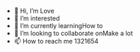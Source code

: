 - 👋 Hi, I’m Love 
- 👀 I’m interested 
- 🌱 I’m currently learningHow to 
- 💞️ I’m looking to collaborate onMake a lot 
- 📫 How to reach me 1321654

<!---
a289975191/a289975191 is a ✨ special ✨ repository because its `README.md` (this file) appears on your GitHub profile.
You can click the Preview link to take a look at your changes.
--->
